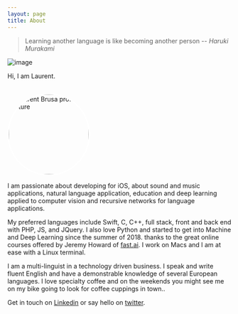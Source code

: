 ```yaml
---
layout: page
title: About
---
```

 
<!--   Study hard what interests you the most in the most undisciplined, irreverent and original manner possible.
  ― Richard Feynmann -->
  > Learning another language is like becoming another person -- <cite>Haruki Murakami</cite>
<!-- ![laurent](/assets/img/about.jpg){:class="profile_img"} -->

![image](/assets/img/)

Hi, I am Laurent. 

<a href="https://multitudes.github.io/">
    <img style=" margin-top: 1rem; margin-left: auto; border: 0.2rem solid white; margin-right: auto; height:180px ;padding: 0px;border-radius:50%" class="hidden" src="https://multitudes.github.io/assets/img/laurent.jpg" alt="Laurent Brusa profile picture" >
    </a>

I am passionate about developing for iOS, about sound and music applications, natural language application, education and deep learning applied to computer vision and recursive networks for language applications.

My preferred languages include Swift, C, C++, full stack, front and back end with PHP, JS, and JQuery. I also love Python and started to get into Machine and Deep Learning since the summer of 2018. thanks to the great online courses offered by Jeremy Howard of [fast.ai](https://course.fast.ai). I work on Macs and I am at ease with a Linux terminal.

I am a multi-linguist in a technology driven business. I speak and write fluent English and have a demonstrable knowledge of several European languages. I love specialty coffee and on the weekends you might see me on my bike going to look for coffee cuppings in town.. 

Get in touch on [Linkedin](https://www.linkedin.com/in/laurentbrusa) or say hello on [twitter](https://twitter.com/wrmultitudes).
 
